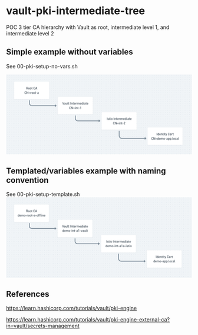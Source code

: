 # vault-pki-intermediate-tree
POC 3 tier CA hierarchy with Vault as root, intermediate level 1, and intermediate level 2

## Simple example without variables 
See 00-pki-setup-no-vars.sh

![ca-hierarchy2.png](ca-hierarchy2.png)

## Templated/variables example with naming convention
See 00-pki-setup-template.sh
![ca-hierarchy.png](ca-hierarchy.png)

## References

https://learn.hashicorp.com/tutorials/vault/pki-engine

https://learn.hashicorp.com/tutorials/vault/pki-engine-external-ca?in=vault/secrets-management


